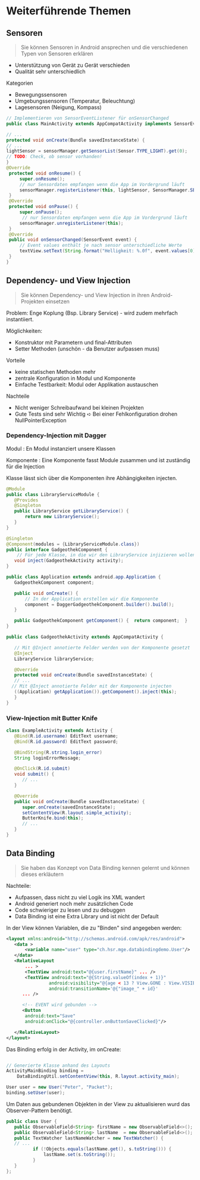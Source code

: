 # Weiterführende Themen

## Sensoren
> Sie können Sensoren in Android ansprechen und die verschiedenen Typen von Sensoren erklären

* Unterstützung von Gerät zu Gerät verschieden
* Qualität sehr unterschiedlich

Kategorien

* Bewegungssensoren
* Umgebungssensoren (Temperatur, Beleuchtung)
* Lagesensoren (Neigung, Kompass)

```java
// Implementieren von SensorEventListener für onSensorChanged
public class MainActivity extends AppCompatActivity implements SensorEventListener {

// ...
protected void onCreate(Bundle savedInstanceState) {
// ...
lightSensor = sensorManager.getSensorList(Sensor.TYPE_LIGHT).get(0);
// TODO: Check, ob sensor vorhanden!
}
@Override
 protected void onResume() {
     super.onResume();
     // nur Sensordaten empfangen wenn die App im Vordergrund läuft
     sensorManager.registerListener(this, lightSensor, SensorManager.SENSOR_DELAY_NORMAL);
 }
 @Override
 protected void onPause() {
     super.onPause();
      // nur Sensordaten empfangen wenn die App im Vordergrund läuft
     sensorManager.unregisterListener(this);
 }
 @Override
 public void onSensorChanged(SensorEvent event) {
     // Event values enthält je nach sensor unterschiedliche Werte  
     textView.setText(String.format("Helligkeit: %.0f", event.values[0]));
 }
}


```
## Dependency- und View Injection
> Sie können Dependency- und View Injection in ihren Android-Projekten einsetzen

Problem: Enge Koplung (Bsp. Library Service) - wird zudem mehrfach instantiiert.

Möglichkeiten:

* Konstruktor mit Parametern und final-Attributen
* Setter Methoden (unschön - da Benutzer aufpassen muss)

Vorteile

* keine statischen Methoden mehr
* zentrale Konfiguration in Modul und Komponente
* Einfache Testbarkeit: Modul oder Applikation austauschen

Nachteile

* Nicht weniger Schreibaufwand bei kleinen Projekten
* Gute Tests sind sehr Wichtig ➪ Bei einer Fehlkonfiguration drohen NullPointerException


### Dependency-Injection mit Dagger

Modul
: En Modul instanziert unsere Klassen

Komponente
: Eine Komponente fasst Module zusammen und ist zuständig für die Injection

Klasse lässt sich über die Komponenten ihre Abhängigkeiten injecten.

```java
@Module
public class LibraryServiceModule {
   @Provides
   @Singleton
   public LibraryService getLibraryService() {
       return new LibraryService();
   }
}

@Singleton
@Component(modules = {LibraryServiceModule.class})
public interface GadgeothekComponent {
    // Für jede Klasse, in die wir den LibraryService injizieren wollen
   void inject(GadgeothekActivity activity);
}

public class Application extends android.app.Application {
   GadgeothekComponent component;

   public void onCreate() {
       // In der Application erstellen wir die Komponente
       component = DaggerGadgeothekComponent.builder().build();
   }

   public GadgeothekComponent getComponent() {  return component;  }
}

public class GadgeothekActivity extends AppCompatActivity {

   // Mit @Inject annotierte Felder werden von der Komponente gesetzt
   @Inject
   LibraryService libraryService;

   @Override
   protected void onCreate(Bundle savedInstanceState) {
   // ...
  // Mit @Inject annotierte Felder mit der Komponente injecten
   ((Application) getApplication()).getComponent().inject(this);
   }
}
```

### View-Injection mit Butter Knife
```java
class ExampleActivity extends Activity {
   @Bind(R.id.username) EditText username;
   @Bind(R.id.password) EditText password;

   @BindString(R.string.login_error)
   String loginErrorMessage;

   @OnClick(R.id.submit)
   void submit() {
      // ...
   }

   @Override
   public void onCreate(Bundle savedInstanceState) {
      super.onCreate(savedInstanceState);
      setContentView(R.layout.simple_activity);
      ButterKnife.bind(this);
      // ...
   }
}
```

## Data Binding
> Sie haben das Konzept von Data Binding kennen gelernt und können dieses erkläutern

Nachteile:

* Aufpassen, dass nicht zu viel Logik ins XML wandert
* Android generiert noch mehr zusätzlichen Code
* Code schwieriger zu lesen und zu debuggen
* Data Binding ist eine Extra Library und ist nicht der Default


In der View können Variablen, die zu "Binden" sind angegeben werden:
```xml
<layout xmlns:android="http://schemas.android.com/apk/res/android">
   <data >
       <variable name="user" type="ch.hsr.mge.databindingdemo.User"/>
   </data>
   <RelativeLayout
       ... >
       <TextView android:text="@{user.firstName}" ... />
       <TextView android:text="@{String.valueOf(index + 1)}"
                android:visibility="@{age < 13 ? View.GONE : View.VISIBLE}"
                android:transitionName='@{"image_" + id}'
      ... />

      <!-- EVENT wird gebunden -->
      <Button
       android:text="Save"
       android:onClick="@{controller.onButtonSaveClicked}"/>

   </RelativeLayout>
</layout>
```

Das Binding erfolg in der Activity, im onCreate:
```java

// Generierte Klasse anhand des Layouts
ActivityMainBinding binding =
    DataBindingUtil.setContentView(this, R.layout.activity_main);

User user = new User("Peter", "Packet");
binding.setUser(user);
```

Um Daten aus gebundenen Objekten in der View zu aktualisieren wurd das Observer-Pattern benötigt.

```java
public class User {
   public ObservableField<String> firstName = new ObservableField<>();
   public ObservableField<String> lastName  = new ObservableField<>();
   public TextWatcher lastNameWatcher = new TextWatcher() {
   // ...
          if (!Objects.equals(lastName.get(), s.toString())) {
              lastName.set(s.toString());
          }
   }
};
```
